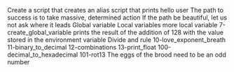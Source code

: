Create a script that creates an alias
script that prints hello user
The path to success is to take massive, determined action
If the path be beautiful, let us not ask where it leads
Global variable
Local variables
more local variable
7-create_global_variable
prints the result of the addition of 128 with the value stored in the environment variable
Divide and rule
10-love_exponent_breath
11-binary_to_decimal
12-combinations
13-print_float
100-decimal_to_hexadecimal
101-rot13
The eggs of the brood need to be an odd number
